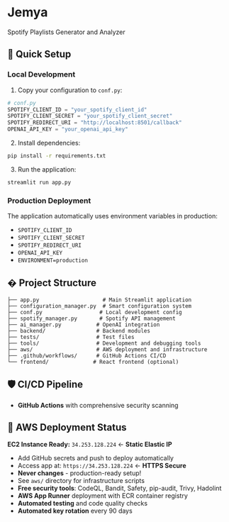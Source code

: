 # Jemya
Spotify Playlists Generator and Analyzer

## 🚀 Quick Setup

### Local Development
1. Copy your configuration to `conf.py`:
```python
# conf.py
SPOTIFY_CLIENT_ID = "your_spotify_client_id"
SPOTIFY_CLIENT_SECRET = "your_spotify_client_secret"
SPOTIFY_REDIRECT_URI = "http://localhost:8501/callback"
OPENAI_API_KEY = "your_openai_api_key"
```

2. Install dependencies:
```bash
pip install -r requirements.txt
```

3. Run the application:
```bash
streamlit run app.py
```

### Production Deployment
The application automatically uses environment variables in production:
- `SPOTIFY_CLIENT_ID`
- `SPOTIFY_CLIENT_SECRET` 
- `SPOTIFY_REDIRECT_URI`
- `OPENAI_API_KEY`
- `ENVIRONMENT=production`

## � Project Structure
```
├── app.py                    # Main Streamlit application
├── configuration_manager.py  # Smart configuration system
├── conf.py                  # Local development config
├── spotify_manager.py       # Spotify API management
├── ai_manager.py           # OpenAI integration
├── backend/                # Backend modules
├── tests/                  # Test files
├── tools/                  # Development and debugging tools
├── aws/                    # AWS deployment and infrastructure
├── .github/workflows/      # GitHub Actions CI/CD
└── frontend/              # React frontend (optional)
```

## 🛡️ CI/CD Pipeline
- **GitHub Actions** with comprehensive security scanning

## 🚀 AWS Deployment Status
**EC2 Instance Ready:** `34.253.128.224` ← **Static Elastic IP**
- Add GitHub secrets and push to deploy automatically
- Access app at: `https://34.253.128.224` ← **HTTPS Secure**
- **Never changes** - production-ready setup!
- See `aws/` directory for infrastructure scripts
- **Free security tools**: CodeQL, Bandit, Safety, pip-audit, Trivy, Hadolint
- **AWS App Runner** deployment with ECR container registry
- **Automated testing** and code quality checks
- **Automated key rotation** every 90 days
